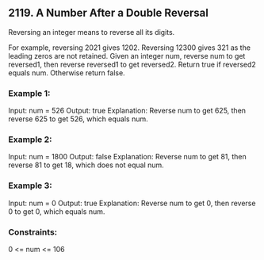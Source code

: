 ## 2119. A Number After a Double Reversal

Reversing an integer means to reverse all its digits.

For example, reversing 2021 gives 1202. Reversing 12300 gives 321 as the leading zeros are not retained.
Given an integer num, reverse num to get reversed1, then reverse reversed1 to get reversed2. Return true if reversed2 equals num. Otherwise return false.

### Example 1:

Input: num = 526
Output: true
Explanation: Reverse num to get 625, then reverse 625 to get 526, which equals num.

### Example 2:

Input: num = 1800
Output: false
Explanation: Reverse num to get 81, then reverse 81 to get 18, which does not equal num.

### Example 3:

Input: num = 0
Output: true
Explanation: Reverse num to get 0, then reverse 0 to get 0, which equals num.

### Constraints:

0 <= num <= 106
